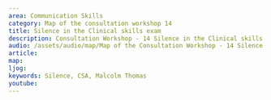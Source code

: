 ```yaml
---
area: Communication Skills
category: Map of the consultation workshop 14
title: Silence in the Clinical skills exam
description: Consultation Workshop - 14 Silence in the Clinical skills exam
audio: /assets/audio/map/Map of the Consultation Workshop - 14 Silence in the Clinical skills exam - MQ.mp3
article: 
map:
ljog:  
keywords: Silence, CSA, Malcolm Thomas
youtube: 
--- 
```

